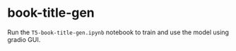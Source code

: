 # book-title-gen
Run the `T5-book-title-gen.ipynb` notebook to train and use the model using gradio GUI.
